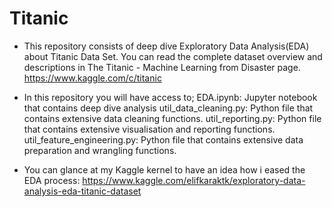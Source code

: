 # Titanic

* This repository consists of deep dive Exploratory Data Analysis(EDA) about Titanic Data Set. You can read the complete dataset overview and descriptions in The Titanic - Machine Learning from Disaster page. https://www.kaggle.com/c/titanic 

*  In this repository you will have access to;
EDA.ipynb: Jupyter notebook that contains deep dive analysis
util_data_cleaning.py: Python file that contains extensive data cleaning functions.
util_reporting.py: Python file that contains extensive visualisation and reporting functions.
util_feature_engineering.py: Python file that contains extensive data preparation and wrangling functions.

* You can glance at my Kaggle kernel to have an idea how i eased the EDA process: https://www.kaggle.com/elifkaraktk/exploratory-data-analysis-eda-titanic-dataset 



